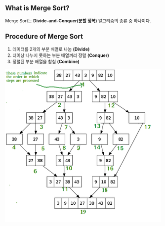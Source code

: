 ## What is Merge Sort?
Merge Sort는 **Divide-and-Conquer(분할 정복)** 알고리즘의 종류 중 하나이다.

## Procedure of Merge Sort
1. 데이터를 2개의 부분 배열로 나눔 **(Divide)**
2. 더이상 나누지 못하는 부분 배열끼리 정렬 **(Conquer)**
3. 정렬된 부분 배열을 합침 **(Combine)**

![MergeSort](./Images/MergeSortTutorial.png)


